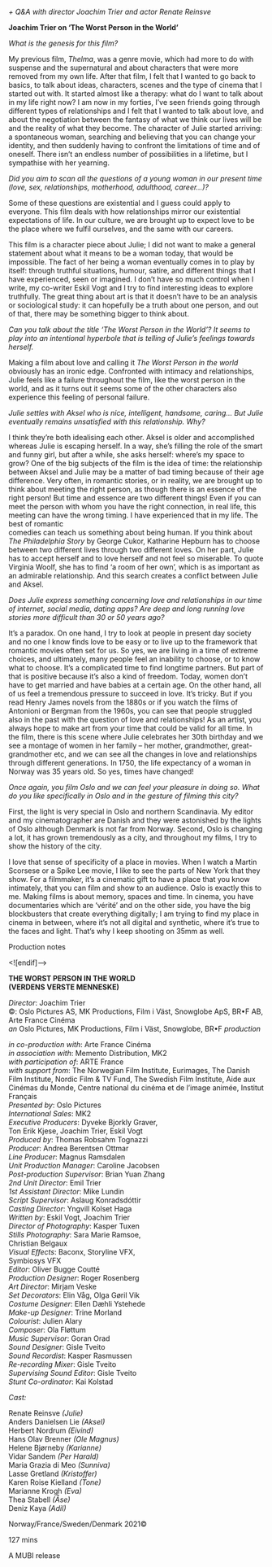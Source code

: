 

_+ Q&A with director Joachim Trier and actor Renate Reinsve_

**Joachim Trier on ‘The Worst Person in the World’**

_What is the genesis for this film?_

My previous film, _Thelma_, was a genre movie, which had more to do with suspense and the supernatural and about characters that were more removed from my own life. After that film, I felt that I wanted to go back to basics, to talk about ideas, characters, scenes and the type of cinema that I started out with. It started almost like a therapy: what do I want to talk about in my life right now? I am now in my forties, I’ve seen friends going through different types of relationships and I felt that I wanted to talk about love, and about the negotiation between the fantasy of what we think our lives will be and the reality of what they become. The character of Julie started arriving: a spontaneous woman, searching and believing that you can change your identity, and then suddenly having to confront the limitations of time and of oneself. There isn’t an endless number of possibilities in a lifetime, but I sympathise with her yearning.

_Did you aim to scan all the questions of a young woman in our present time (love, sex, relationships, motherhood, adulthood, career…)?_

Some of these questions are existential and I guess could apply to everyone. This film deals with how relationships mirror our existential expectations of life. In our culture, we are brought up to expect love to be the place where we fulfil ourselves, and the same with our careers.

This film is a character piece about Julie; I did not want to make a general statement about what it means to be a woman today, that would be impossible. The fact of her being a woman eventually comes in to play by itself: through truthful situations, humour, satire, and different things that I have experienced, seen or imagined. I don’t have so much control when I write, my co-writer Eskil Vogt and I try to find interesting ideas to explore truthfully.  The great thing about art is that it doesn’t have to be an analysis or sociological study: it can hopefully be a truth about one person, and out of that, there may be something bigger to think about.

_Can you talk about the title ‘The Worst Person in the World’? It seems to play into an intentional hyperbole that is telling of Julie’s feelings towards herself._

Making a film about love and calling it _The Worst Person in the world_ obviously has an ironic edge. Confronted with intimacy and relationships, Julie feels like a failure throughout the film, like the worst person in the world, and as it turns out it seems some of the other characters also experience this feeling of  personal failure.

_Julie settles with Aksel who is nice, intelligent, handsome, caring… But Julie eventually remains unsatisfied with this relationship. Why?_

I think they’re both idealising each other. Aksel is older and accomplished whereas Julie is escaping herself. In a way, she’s filling the role of the smart and funny girl, but after a while, she asks herself: where’s my space to grow? One of the big subjects of the film is the idea of time: the relationship between Aksel and Julie may be a matter of bad timing because of their age difference. Very often, in romantic stories, or in reality, we are brought up to think about meeting the right person, as though there is an essence of the right person! But time and essence are two different things! Even if you can meet the person with whom you have the right connection, in real life, this meeting can have the wrong timing. I have experienced that in my life. The best of romantic  
comedies can teach us something about being human. If you think about  
_The Philadelphia Story_ by George Cukor, Katharine Hepburn has to choose between two different lives through two different loves. On her part, Julie has to accept herself and to love herself and not feel so miserable. To quote Virginia Woolf, she has to find ‘a room of her own’, which is as important as an admirable relationship. And this search creates a conflict between Julie  
and Aksel.

_Does Julie express something concerning love and relationships in our time of internet, social media, dating apps? Are deep and long running love stories more difficult than 30 or 50 years ago?_

It’s a paradox. On one hand, I try to look at people in present day society and no one I know finds love to be easy or to live up to the framework that romantic movies often set for us. So yes, we are living in a time of extreme choices, and ultimately, many people feel an inability to choose, or to know what to choose. It’s a complicated time to find longtime partners. But part of that is positive because it’s also a kind of freedom. Today, women don’t have to get married and have babies at a certain age. On the other hand, all of us feel a tremendous pressure to succeed in love. It’s tricky. But if you read Henry James novels from the 1880s or if you watch the films of Antonioni or Bergman from the 1960s, you can see that people struggled also in the past with the question of love and relationships! As an artist, you always hope to make art from your time that could be valid for all time. In the film, there is this scene where Julie celebrates her 30th birthday and we see a montage of women in her family – her mother, grandmother, great-grandmother etc, and we can see all the changes in love and relationships through different generations. In 1750, the life expectancy of a woman in Norway was 35 years old. So yes, times have changed!

_Once again, you film Oslo and we can feel your pleasure in doing so. What do you like specifically in Oslo and in the gesture of filming this city?_

First, the light is very special in Oslo and northern Scandinavia. My editor and my cinematographer are Danish and they were astonished by the lights of Oslo although Denmark is not far from Norway. Second, Oslo is changing a lot, it has grown tremendously as a city, and throughout my films, I try to show the history of the city.

I love that sense of specificity of a place in movies. When I watch a Martin Scorsese or a Spike Lee movie, I like to see the parts of New York that they show. For a filmmaker, it’s a cinematic gift to have a place that you know intimately, that you can film and show to an audience. Oslo is exactly this to me. Making films is about memory, spaces and time. In cinema, you have documentaries which are ‘vérité’ and on the other side, you have the big blockbusters that create everything digitally; I am trying to find my place in cinema in between, where it’s not all digital and synthetic, where it’s true to the faces and light. That’s why I keep shooting on 35mm as well.

Production notes

<![endif]-->

**THE WORST PERSON IN THE WORLD  
(VERDENS VERSTE MENNESKE)**

_Director_: Joachim Trier  
©: Oslo Pictures AS, MK Productions, Film i Väst, Snowglobe ApS, BR•F AB, Arte France Cinéma  
_an_ Oslo Pictures, MK Productions, Film i Väst, Snowglobe, BR•F _production_

_in co-production with_: Arte France Cinéma  
_in association with_: Memento Distribution, MK2  
_with participation of_: ARTE France  
_with support from_: The Norwegian Film Institute, Eurimages, The Danish Film Institute, Nordic Film & TV Fund, The Swedish Film Institute, Aide aux Cinémas du Monde, Centre national du cinéma et de l’image animée, Institut Français  
_Presented by_: Oslo Pictures  
_International Sales_: MK2  
_Executive Producers_: Dyveke Bjorkly Graver,  
Ton Erik Kjese, Joachim Trier, Eskil Vogt  
_Produced by_: Thomas Robsahm Tognazzi  
_Producer_: Andrea Berentsen Ottmar  
_Line Producer_: Magnus Ramsdalen  
_Unit Production Manager_: Caroline Jacobsen  
_Post-production Supervisor_: Brian Yuan Zhang  
_2nd Unit Director_: Emil Trier  
_1st Assistant Director_: Mike Lundin  
_Script Supervisor_: Aslaug Konradsdóttir  
_Casting Director_: Yngvill Kolset Haga  
_Written by_: Eskil Vogt, Joachim Trier  
_Director of Photography_: Kasper Tuxen  
_Stills Photography_: Sara Marie Ramsoe,  
Christian Belgaux  
_Visual Effects_: Baconx, Storyline VFX,  
Symbiosys VFX  
_Editor_: Oliver Bugge Coutté  
_Production Designer_: Roger Rosenberg  
_Art Director_: Mirjam Veske  
_Set Decorators_: Elin Våg, Olga Gøril Vik  
_Costume Designer_: Ellen Dæhli Ystehede  
_Make-up Designer_: Trine Morland  
_Colourist_: Julien Alary  
_Composer_: Ola Fløttum  
_Music Supervisor_: Goran Orad  
_Sound Designer_: Gisle Tveito  
_Sound Recordist_: Kasper Rasmussen  
_Re-recording Mixer_: Gisle Tveito  
_Supervising Sound Editor_: Gisle Tveito  
_Stunt Co-ordinator_: Kai Kolstad

_Cast:_

Renate Reinsve _(Julie)_  
Anders Danielsen Lie _(Aksel)_  
Herbert Nordrum _(Eivind)_  
Hans Olav Brenner _(Ole Magnus)_  
Helene Bjørneby _(Karianne)_  
Vidar Sandem _(Per Harald)_  
Maria Grazia di Meo _(Sunniva)_  
Lasse Gretland _(Kristoffer)_  
Karen Roise Kielland _(Tone)_  
Marianne Krogh _(Eva)_  
Thea Stabell _(Åse)_  
Deniz Kaya _(Adil)_

Norway/France/Sweden/Denmark 2021©

127 mins

A MUBI release
<!--stackedit_data:
eyJoaXN0b3J5IjpbMTk3MTE2NjY0MF19
-->